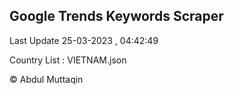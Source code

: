 

## Google Trends Keywords Scraper 
 
Last Update 25-03-2023 , 04:42:49

Country List :
VIETNAM.json



© Abdul Muttaqin 
